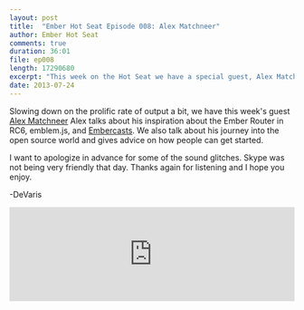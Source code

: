 ```yaml
---
layout: post
title:  "Ember Hot Seat Episode 008: Alex Matchneer"
author: Ember Hot Seat
comments: true
duration: 36:01
file: ep008
length: 17290680
excerpt: "This week on the Hot Seat we have a special guest, Alex Matchneer. Alex talks about his inspiration about the Ember Router in RC6, emblem.js, and Embercasts. We also talk about his journey into the open source world and Alex gives advice on how people can get started."
date: 2013-07-24
---
```

Slowing down on the prolific rate of output a bit, we have this week's guest [Alex Matchneer](https://twitter.com/machty) Alex talks about his inspiration about the Ember Router in RC6, emblem.js, and [Embercasts](http://embercasts.com). We also talk about his journey into the open source world and gives advice on how people can get started.

I want to apologize in advance for some of the sound glitches. Skype was not being very friendly that day. Thanks again for listening and I hope you enjoy.

-DeVaris

<iframe width="100%" height="166" scrolling="no" frameborder="no" src="https://w.soundcloud.com/player/?url=http%3A%2F%2Fapi.soundcloud.com%2Ftracks%2F102513427"> </iframe>